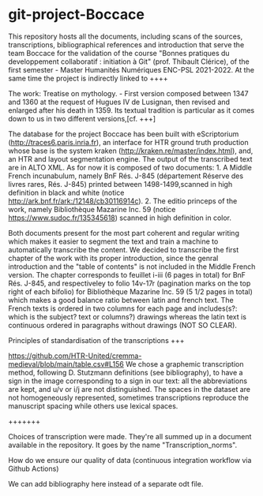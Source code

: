 # git-project-Boccace
This repository hosts all the documents, including scans of the sources, transcriptions, bibliographical references and introduction that serve the team Boccace for the validation of the course "Bonnes pratiques du developpement collaboratif : initiation à Git" (prof. Thibault Clérice), of the first semester - Master Humanités Numériques ENC-PSL 2021-2022. At the same time the project is indirectly linked to ++++

The work: Treatise on mythology. - First version composed between 1347 and 1360 at the request of Hugues IV de Lusignan, then revised and enlarged after his death in 1359. Its textual tradition is particular as it comes down to us in two different versions,[cf. +++]

The database for the project Boccace has been built with eScriptorium (http://traces6.paris.inria.fr), an interface for HTR ground truth production whose base is the system kraken (http://kraken.re/master/index.html), and, an HTR and layout segmentation engine. The output of the transcribed text are in ALTO XML. As for now it is composed of two documents:
     1. A Middle French incunabulum, namely BnF Rés. J-845 (département Réserve des livres rares, Rés. J-845) printed between 1498-1499,scanned in high definition in black and white (notice http://ark.bnf.fr/ark:/12148/cb30116914c).
     2. The editio princeps of the work, namely Bibliothèque Mazarine Inc. 59 (notice https://www.sudoc.fr/135345618) scanned in high definition in color.
     
Both documents present for the most part coherent and regular writing which makes it easier to segment the text and train a machine to automatically transcribe the content.
We decided to transcribe the first chapter of the work with its proper introduction, since the genral introduction and the "table of contents" is not included in the Middle French version. The chapter corresponds to feuillet i-iii (6 pages in total) for BnF Rés. J-845, and respectiveley to folio 14v-17r (pagination marks on the top right of each bifolio) for Bibliothèque Mazarine Inc. 59 (5 1/2 pages in total) which makes a good balance ratio between latin and french text. The French texts is ordered in two columns for each page and includes(s?: which is the subject? text or columns?) drawings whereas the latin text is continuous ordered in paragraphs without drawings (NOT SO CLEAR).

 
Principles of standardisation of the transcriptions
+++

https://github.com/HTR-United/cremma-medieval/blob/main/table.csv#L156 We chose a graphemic transcription method, following D. Stutzmann definitions (see bibliography), to have a sign in the image corresponding to a sign in our text: all the abbreviations are kept, and u/v or i/j are not distinguished. The spaces in the dataset are not homogeneously represented, sometimes transcriptions reproduce the manuscript spacing while others use lexical spaces.

+++++++

Choices of transcription were made. They're all summed up in a document available in the repository. It goes by the name "Transcription_norms". 

How do we ensure our quality of data (continuous integration workflow via Github Actions)

We can add bibliography here instead of a separate odt file.
